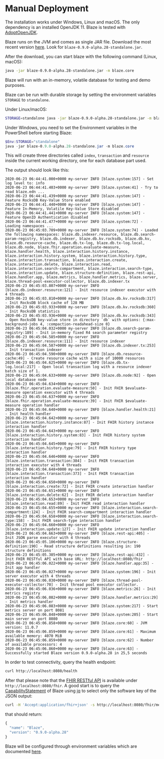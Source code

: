 # Manual Deployment

The installation works under Windows, Linux and macOS. The only dependency is an installed OpenJDK 11. Blaze is tested with [AdoptOpenJDK][1].

Blaze runs on the JVM and comes as single JAR file. Download the most recent version [here](https://github.com/samply/blaze/releases/tag/v0.8.0). Look for `blaze-0.9.0-alpha.28-standalone.jar`.

After the download, you can start blaze with the following command (Linux, macOS):

```bash
java -jar blaze-0.9.0-alpha.28-standalone.jar -m blaze.core
```

Blaze will run with an in-memory, volatile database for testing and demo purposes.

Blaze can be run with durable storage by setting the environment variables `STORAGE` to `standalone`. 

Under Linux/macOS:

```bash
STORAGE=standalone java -jar blaze-0.9.0-alpha.28-standalone.jar -m blaze.core
```

Under Windows, you need to set the Environment variables in the PowerShell before starting Blaze:

```powershell
$Env:STORAGE="standalone"
java -jar blaze-0.9.0-alpha.28-standalone.jar -m blaze.core
```

This will create three directories called `index`, `transaction` and `resource` inside the current working directory, one for each database part used.

The output should look like this:

```text
2020-06-23 06:44:41.000+0000 my-server INFO [blaze.system:157] - Set log level to: info
2020-06-23 06:44:41.403+0000 my-server INFO [blaze.system:41] - Try to read blaze.edn ...
2020-06-23 06:44:41.439+0000 my-server INFO [blaze.system:147] - Feature RocksDB Key-Value Store enabled
2020-06-23 06:44:41.440+0000 my-server INFO [blaze.system:147] - Feature In-Memory, Volatile Key-Value Store disabled
2020-06-23 06:44:41.441+0000 my-server INFO [blaze.system:147] - Feature OpenID Authentication disabled
2020-06-23 06:44:41.477+0000 my-server INFO [blaze.system:72] - Loading namespaces ...
2020-06-23 06:45:03.709+0000 my-server INFO [blaze.system:74] - Loaded the following namespaces: blaze.db.indexer.resource, blaze.db.search-param-registry, blaze.db.indexer, blaze.db.kv.rocksdb, blaze.db.kv, blaze.db.resource-cache, blaze.db.tx-log, blaze.db.tx-log.local, blaze.db.node, blaze.fhir.operation.evaluate-measure, blaze.handler.health, blaze.interaction.history.instance, blaze.interaction.history.system, blaze.interaction.history.type, blaze.interaction.transaction, blaze.interaction.create, blaze.interaction.delete, blaze.interaction.read, blaze.interaction.search-compartment, blaze.interaction.search-type, blaze.interaction.update, blaze.structure-definition, blaze.rest-api, blaze.handler.app, blaze.metrics, blaze.handler.metrics, blaze.server, blaze.thread-pool-executor-collector, blaze.db.indexer.tx
2020-06-23 06:45:03.807+0000 my-server INFO [blaze.db.indexer.resource:121] - Init resource indexer executor with 4 threads
2020-06-23 06:45:03.810+0000 my-server INFO [blaze.db.kv.rocksdb:317] - Init RocksDB block cache of 128 MB
2020-06-23 06:45:03.933+0000 my-server INFO [blaze.db.kv.rocksdb:360] - Init RocksDB statistics
2020-06-23 06:45:03.936+0000 my-server INFO [blaze.db.kv.rocksdb:343] - Open RocksDB key-value store in directory `db` with options: {:max-background-jobs 4, :compaction-readahead-size 0}
2020-06-23 06:45:04.032+0000 my-server INFO [blaze.db.search-param-registry:189] - Init in-memory fixed R4 search parameter registry
2020-06-23 06:45:04.585+0000 my-server INFO [blaze.db.indexer.resource:111] - Init resource indexer
2020-06-23 06:45:04.587+0000 my-server INFO [blaze.db.indexer.tx:253] - Init transaction indexer
2020-06-23 06:45:04.590+0000 my-server INFO [blaze.db.resource-cache:49] - Create resource cache with a size of 10000 resources
2020-06-23 06:45:04.625+0000 my-server INFO [blaze.db.tx-log.local:217] - Open local transaction log with a resource indexer batch size of 1.
2020-06-23 06:45:04.633+0000 my-server INFO [blaze.db.node:92] - Open local database node
2020-06-23 06:45:04.634+0000 my-server INFO [blaze.fhir.operation.evaluate-measure:50] - Init FHIR $evaluate-measure operation executor with 4 threads
2020-06-23 06:45:04.637+0000 my-server INFO [blaze.fhir.operation.evaluate-measure:39] - Init FHIR $evaluate-measure operation handler
2020-06-23 06:45:04.640+0000 my-server INFO [blaze.handler.health:21] - Init health handler
2020-06-23 06:45:04.642+0000 my-server INFO [blaze.interaction.history.instance:87] - Init FHIR history instance interaction handler
2020-06-23 06:45:04.643+0000 my-server INFO [blaze.interaction.history.system:83] - Init FHIR history system interaction handler
2020-06-23 06:45:04.645+0000 my-server INFO [blaze.interaction.history.type:79] - Init FHIR history type interaction handler
2020-06-23 06:45:04.646+0000 my-server INFO [blaze.interaction.transaction:384] - Init FHIR transaction interaction executor with 4 threads
2020-06-23 06:45:04.648+0000 my-server INFO [blaze.interaction.transaction:373] - Init FHIR transaction interaction handler
2020-06-23 06:45:04.650+0000 my-server INFO [blaze.interaction.create:72] - Init FHIR create interaction handler
2020-06-23 06:45:04.651+0000 my-server INFO [blaze.interaction.delete:62] - Init FHIR delete interaction handler
2020-06-23 06:45:04.653+0000 my-server INFO [blaze.interaction.read:89] - Init FHIR read interaction handler
2020-06-23 06:45:04.655+0000 my-server INFO [blaze.interaction.search-compartment:124] - Init FHIR search-compartment interaction handler
2020-06-23 06:45:04.658+0000 my-server INFO [blaze.interaction.search-type:158] - Init FHIR search-type interaction handler
2020-06-23 06:45:04.660+0000 my-server INFO [blaze.interaction.update:127] - Init FHIR update interaction handler
2020-06-23 06:45:04.663+0000 my-server INFO [blaze.rest-api:405] - Init JSON parse executor with 4 threads
2020-06-23 06:45:05.106+0000 my-server INFO [blaze.structure-definition:190] - Read structure definitions resulting in: 190 structure definitions
2020-06-23 06:45:05.305+0000 my-server INFO [blaze.rest-api:432] - Init FHIR RESTful API with base URL: http://localhost:8080/fhir
2020-06-23 06:45:06.022+0000 my-server INFO [blaze.handler.app:35] - Init app handler
2020-06-23 06:45:06.027+0000 my-server INFO [blaze.system:196] - Init server executor with 4 threads
2020-06-23 06:45:06.030+0000 my-server INFO [blaze.thread-pool-executor-collector:70] - Init thread pool executor collector.
2020-06-23 06:45:06.036+0000 my-server INFO [blaze.metrics:26] - Init metrics registry
2020-06-23 06:45:06.082+0000 my-server INFO [blaze.handler.metrics:29] - Init metrics handler
2020-06-23 06:45:06.083+0000 my-server INFO [blaze.system:217] - Start metrics server on port 8081
2020-06-23 06:45:06.848+0000 my-server INFO [blaze.system:205] - Start main server on port 8080
2020-06-23 06:45:06.858+0000 my-server INFO [blaze.core:60] - JVM version: 11.0.7
2020-06-23 06:45:06.859+0000 my-server INFO [blaze.core:61] - Maximum available memory: 4070 MiB
2020-06-23 06:45:06.859+0000 my-server INFO [blaze.core:62] - Number of available processors: 4
2020-06-23 06:45:06.860+0000 my-server INFO [blaze.core:63] - Successfully started Blaze version 0.9.0-alpha.28 in 25,5 seconds
```

In order to test connectivity, query the health endpoint:

```bash
curl http://localhost:8080/health
```

After that please note that the [FHIR RESTful API](https://www.hl7.org/fhir/http.html) is available under `http://localhost:8080/fhir`. A good start is to query the [CapabilityStatement](https://www.hl7.org/fhir/capabilitystatement.html) of Blaze using [jq](https://stedolan.github.io/jq/) to select only the software key of the JSON output:

```bash
curl -H 'Accept:application/fhir+json' -s http://localhost:8080/fhir/metadata | jq .software
```

that should return:

```javascript
{
  "name": "Blaze",
  "version": "0.9.0-alpha.28"
}
```

Blaze will be configured through environment variables which are documented [here][2].

[1]: <https://adoptopenjdk.net>
[2]: <environment-variables.md>
